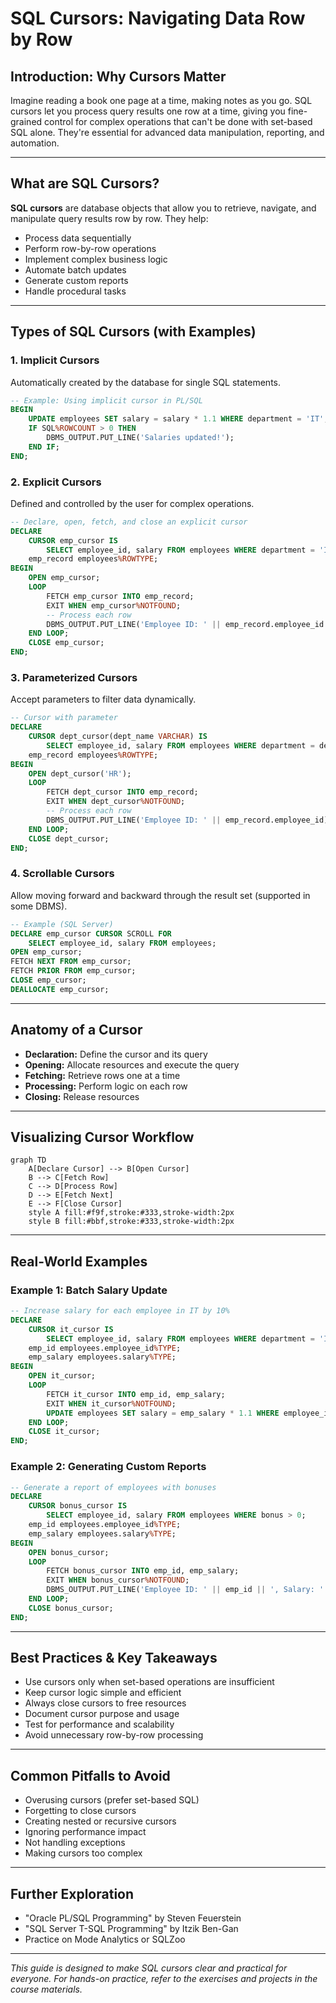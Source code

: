 # SQL Cursors: Navigating Data Row by Row

## Introduction: Why Cursors Matter
Imagine reading a book one page at a time, making notes as you go. SQL cursors let you process query results one row at a time, giving you fine-grained control for complex operations that can't be done with set-based SQL alone. They're essential for advanced data manipulation, reporting, and automation.

---

## What are SQL Cursors?
**SQL cursors** are database objects that allow you to retrieve, navigate, and manipulate query results row by row. They help:
- Process data sequentially
- Perform row-by-row operations
- Implement complex business logic
- Automate batch updates
- Generate custom reports
- Handle procedural tasks

---

## Types of SQL Cursors (with Examples)

### 1. Implicit Cursors
Automatically created by the database for single SQL statements.
```sql
-- Example: Using implicit cursor in PL/SQL
BEGIN
    UPDATE employees SET salary = salary * 1.1 WHERE department = 'IT';
    IF SQL%ROWCOUNT > 0 THEN
        DBMS_OUTPUT.PUT_LINE('Salaries updated!');
    END IF;
END;
```

### 2. Explicit Cursors
Defined and controlled by the user for complex operations.
```sql
-- Declare, open, fetch, and close an explicit cursor
DECLARE
    CURSOR emp_cursor IS
        SELECT employee_id, salary FROM employees WHERE department = 'IT';
    emp_record employees%ROWTYPE;
BEGIN
    OPEN emp_cursor;
    LOOP
        FETCH emp_cursor INTO emp_record;
        EXIT WHEN emp_cursor%NOTFOUND;
        -- Process each row
        DBMS_OUTPUT.PUT_LINE('Employee ID: ' || emp_record.employee_id || ', Salary: ' || emp_record.salary);
    END LOOP;
    CLOSE emp_cursor;
END;
```

### 3. Parameterized Cursors
Accept parameters to filter data dynamically.
```sql
-- Cursor with parameter
DECLARE
    CURSOR dept_cursor(dept_name VARCHAR) IS
        SELECT employee_id, salary FROM employees WHERE department = dept_name;
    emp_record employees%ROWTYPE;
BEGIN
    OPEN dept_cursor('HR');
    LOOP
        FETCH dept_cursor INTO emp_record;
        EXIT WHEN dept_cursor%NOTFOUND;
        -- Process each row
        DBMS_OUTPUT.PUT_LINE('Employee ID: ' || emp_record.employee_id);
    END LOOP;
    CLOSE dept_cursor;
END;
```

### 4. Scrollable Cursors
Allow moving forward and backward through the result set (supported in some DBMS).
```sql
-- Example (SQL Server)
DECLARE emp_cursor CURSOR SCROLL FOR
    SELECT employee_id, salary FROM employees;
OPEN emp_cursor;
FETCH NEXT FROM emp_cursor;
FETCH PRIOR FROM emp_cursor;
CLOSE emp_cursor;
DEALLOCATE emp_cursor;
```

---

## Anatomy of a Cursor
- **Declaration:** Define the cursor and its query
- **Opening:** Allocate resources and execute the query
- **Fetching:** Retrieve rows one at a time
- **Processing:** Perform logic on each row
- **Closing:** Release resources

---

## Visualizing Cursor Workflow
```mermaid
graph TD
    A[Declare Cursor] --> B[Open Cursor]
    B --> C[Fetch Row]
    C --> D[Process Row]
    D --> E[Fetch Next]
    E --> F[Close Cursor]
    style A fill:#f9f,stroke:#333,stroke-width:2px
    style B fill:#bbf,stroke:#333,stroke-width:2px
```

---

## Real-World Examples

### Example 1: Batch Salary Update
```sql
-- Increase salary for each employee in IT by 10%
DECLARE
    CURSOR it_cursor IS
        SELECT employee_id, salary FROM employees WHERE department = 'IT';
    emp_id employees.employee_id%TYPE;
    emp_salary employees.salary%TYPE;
BEGIN
    OPEN it_cursor;
    LOOP
        FETCH it_cursor INTO emp_id, emp_salary;
        EXIT WHEN it_cursor%NOTFOUND;
        UPDATE employees SET salary = emp_salary * 1.1 WHERE employee_id = emp_id;
    END LOOP;
    CLOSE it_cursor;
END;
```

### Example 2: Generating Custom Reports
```sql
-- Generate a report of employees with bonuses
DECLARE
    CURSOR bonus_cursor IS
        SELECT employee_id, salary FROM employees WHERE bonus > 0;
    emp_id employees.employee_id%TYPE;
    emp_salary employees.salary%TYPE;
BEGIN
    OPEN bonus_cursor;
    LOOP
        FETCH bonus_cursor INTO emp_id, emp_salary;
        EXIT WHEN bonus_cursor%NOTFOUND;
        DBMS_OUTPUT.PUT_LINE('Employee ID: ' || emp_id || ', Salary: ' || emp_salary);
    END LOOP;
    CLOSE bonus_cursor;
END;
```

---

## Best Practices & Key Takeaways
- Use cursors only when set-based operations are insufficient
- Keep cursor logic simple and efficient
- Always close cursors to free resources
- Document cursor purpose and usage
- Test for performance and scalability
- Avoid unnecessary row-by-row processing

---

## Common Pitfalls to Avoid
- Overusing cursors (prefer set-based SQL)
- Forgetting to close cursors
- Creating nested or recursive cursors
- Ignoring performance impact
- Not handling exceptions
- Making cursors too complex

---

## Further Exploration
- "Oracle PL/SQL Programming" by Steven Feuerstein
- "SQL Server T-SQL Programming" by Itzik Ben-Gan
- Practice on Mode Analytics or SQLZoo

---
*This guide is designed to make SQL cursors clear and practical for everyone. For hands-on practice, refer to the exercises and projects in the course materials.* 
